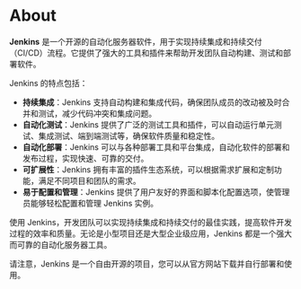 # About

**Jenkins** 是一个开源的自动化服务器软件，用于实现持续集成和持续交付（CI/CD）流程。它提供了强大的工具和插件来帮助开发团队自动构建、测试和部署软件。

Jenkins 的特点包括：

- **持续集成**：Jenkins 支持自动构建和集成代码，确保团队成员的改动被及时合并和测试，减少代码冲突和集成问题。
- **自动化测试**：Jenkins 提供了广泛的测试工具和插件，可以自动运行单元测试、集成测试、端到端测试等，确保软件质量和稳定性。
- **自动化部署**：Jenkins 可以与各种部署工具和平台集成，自动化软件的部署和发布过程，实现快速、可靠的交付。
- **可扩展性**：Jenkins 拥有丰富的插件生态系统，可以根据需求扩展和定制功能，满足不同项目和团队的需求。
- **易于配置和管理**：Jenkins 提供了用户友好的界面和脚本化配置选项，使管理员能够轻松配置和管理 Jenkins 实例。

使用 Jenkins，开发团队可以实现持续集成和持续交付的最佳实践，提高软件开发过程的效率和质量。无论是小型项目还是大型企业级应用，Jenkins 都是一个强大而可靠的自动化服务器工具。

请注意，Jenkins 是一个自由开源的项目，您可以从官方网站下载并自行部署和使用。
